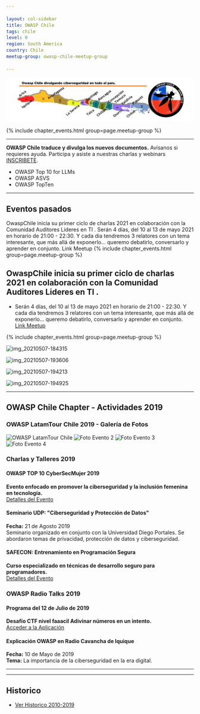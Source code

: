 ```yaml
---

layout: col-sidebar
title: OWASP Chile
tags: chile
level: 0
region: South America
country: Chile
meetup-group: owasp-chile-meetup-group

---
```




![logo_2024](/assets/images/logo_20241015204526.png)


{% include chapter_events.html group=page.meetup-group %}

---

**OWASP Chile traduce y divulga los nuevos documentos.** Avísanos si requieres ayuda. Participa y asiste a nuestras charlas y webinars [INSCRIBETE](https://www.meetup.com/owasp-chile-meetup-group/).


- OWASP Top 10 for LLMs
- OWASP ASVS
- OWASP TopTen



---


## Eventos pasados

OwaspChile inicia su primer ciclo de charlas 2021 en colaboración con la Comunidad Auditores Lideres en TI .
Serán 4 días, del 10 al 13 de mayo 2021 en horario de 21:00 - 22:30. Y cada dia tendremos 3 relatores con un tema interesante, que más allá de exponerlo... queremo debatirlo, conversarlo y aprender en conjunto. Link Meetup
{% include chapter_events.html group=page.meetup-group %}

## OwaspChile inicia su primer ciclo de charlas 2021 en colaboración con la Comunidad Auditores Lideres en TI .
  - Serán 4 días, del 10 al 13 de mayo 2021 en horario de 21:00 - 22:30. Y cada dia tendremos 3 relatores con un tema interesante, que más allá de exponerlo... queremo debatirlo, conversarlo y aprender en conjunto.  [Link Meetup](https://www.meetup.com/owasp-chile-meetup-group/ "Link Meetup")

{% include chapter_events.html group=page.meetup-group %}

![img_20210507-184315](https://user-images.githubusercontent.com/49660434/118723353-4fe4c880-b7fb-11eb-98b5-de12cad2fb47.png)

![img_20210507-193606](https://user-images.githubusercontent.com/49660434/118723556-920e0a00-b7fb-11eb-9c5a-7e9b375248e8.png)

![img_20210507-194213](https://user-images.githubusercontent.com/49660434/118723195-19a74900-b7fb-11eb-97de-f8e87788bb70.png)

![img_20210507-194925](https://user-images.githubusercontent.com/49660434/118723292-380d4480-b7fb-11eb-8fe8-482da1aa6010.png)




---

## OWASP Chile Chapter - Actividades 2019

### OWASP LatamTour Chile 2019 - Galería de Fotos

![OWASP LatamTour Chile](https://owasp.org/www-chapter-chile/assets/images/Owaspmontt.jpg)
![Foto Evento 2](https://owasp.org/www-chapter-chile/assets/images/Foto_UTA.jpg)
![Foto Evento 3](https://owasp.org/www-chapter-chile/assets/images/Foto_UST.jpg)
![Foto Evento 4](https://owasp.org/www-chapter-chile/assets/images/Owaspiquique.jpg)

### Charlas y Talleres 2019

#### OWASP TOP 10 CyberSecMujer 2019  
**Evento enfocado en promover la ciberseguridad y la inclusión femenina en tecnología.**  
[Detalles del Evento](https://owasp.org/www-chapter-chile#TOP10_CyberSecMujer)

#### Seminario UDP: "Ciberseguridad y Protección de Datos"  
**Fecha:** 21 de Agosto 2019  
Seminario organizado en conjunto con la Universidad Diego Portales. Se abordaron temas de privacidad, protección de datos y ciberseguridad.

#### SAFECON: Entrenamiento en Programación Segura  
**Curso especializado en técnicas de desarrollo seguro para programadores.**  
[Detalles del Evento](https://owasp.org/www-chapter-chile#safeCON)

### OWASP Radio Talks 2019

#### Programa del 12 de Julio de 2019  
**Desafío CTF nivel faaacil  **Adivinar números en un intento**.**  
[Acceder a la Aplicación](http://vicnum.ciphertechs.com/guessnum.html)

#### Explicación OWASP en Radio Cavancha de Iquique  
**Fecha:** 10 de Mayo de 2019  
**Tema:** La importancia de la ciberseguridad en la era digital.  




---
---

## Historico

+ [Ver Historico 2010-2019](https://wiki.owasp.org/index.php/Chile#tab=Owasp-Chile)
